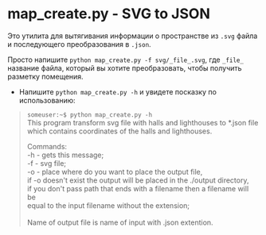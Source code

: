 # map_create.py - SVG to JSON

Это утилита для вытягивания информации о пространстве из `.svg` файла
и последующего преобразования в `.json`.

Просто напишите `python map_create.py -f svg/_file_.svg`, где `_file_`
название файла, который вы хотите преобразовать, чтобы получить разметку
помещения.

* Напишите `python map_create.py -h` и увидете посказку по использованию:

> `someuser:~$ python map_create.py -h`<br/>
> This program transform svg file with halls and lighthouses
> to *.json file which contains coordinates of the halls and
> lighthouses.<br/>
> 
> Commands:<br/>
>   -h - gets this message;<br/>
>   -f - svg file;<br/>
>   -o - place where do you want to place the output file,<br/>
> if -o doesn't exist the output will be placed in the ./output directory,<br/>
> if you don't pass path that ends with a filename then a filename will be<br/>
> equal to the input filename without the extension;<br/>
> <br/>
> Name of output file is name of input with .json extention.<br/>
